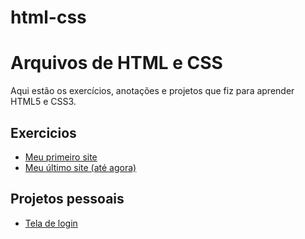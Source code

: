 # html-css
 <h1>Arquivos de HTML e CSS</h1>
 <p>
  Aqui estão os exercícios, anotações e projetos que fiz para aprender HTML5 e CSS3.
 </p>
 <h2>Exercicios</h2>
 <ul>
  <li><a href="exercicios/2-adicionar_imagens/index.html" target="_blank">Meu primeiro site</a></li>
  <li><a href="desafios/8-SITE_COMPLETO/index.html">Meu último site (até agora)</a></li>
 </ul>
 <h2>Projetos pessoais</h2>
 <ul>
  <li><a href="https://m4rcusml.github.io/tela-de-login/login.html" target="_blank">Tela de login</a></li>
 </ul>
